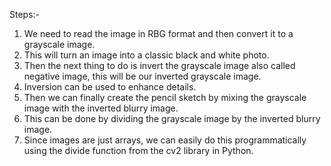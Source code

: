 Steps:-  

1. We need to read the image in RBG format and then convert it to a grayscale image.  
2. This will turn an image into a classic black and white photo.  
3. Then the next thing to do is invert the grayscale image also called negative image, this will be our inverted grayscale image.  
4. Inversion can be used to enhance details.  
5. Then we can finally create the pencil sketch by mixing the grayscale image with the inverted blurry image.  
6. This can be done by dividing the grayscale image by the inverted blurry image.  
7. Since images are just arrays, we can easily do this programmatically using the divide function from the cv2 library in Python.  
